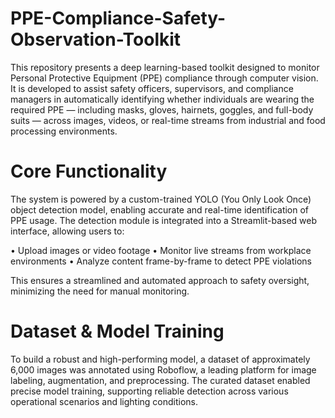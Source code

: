 # PPE-Compliance-Safety-Observation-Toolkit
This repository presents a deep learning-based toolkit designed to monitor Personal Protective Equipment (PPE) compliance through computer vision. It is developed to assist safety officers, supervisors, and compliance managers in automatically identifying whether individuals are wearing the required PPE — including masks, gloves, hairnets, goggles, and full-body suits — across images, videos, or real-time streams from industrial and food processing environments.
# Core Functionality
The system is powered by a custom-trained YOLO (You Only Look Once) object detection model, enabling accurate and real-time identification of PPE usage. The detection module is integrated into a Streamlit-based web interface, allowing users to:

•	Upload images or video footage
•	Monitor live streams from workplace environments
•	Analyze content frame-by-frame to detect PPE violations

This ensures a streamlined and automated approach to safety oversight, minimizing the need for manual monitoring.
# Dataset & Model Training
To build a robust and high-performing model, a dataset of approximately 6,000 images was annotated using Roboflow, a leading platform for image labeling, augmentation, and preprocessing. The curated dataset enabled precise model training, supporting reliable detection across various operational scenarios and lighting conditions.
